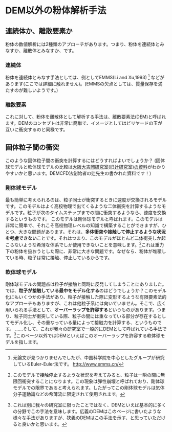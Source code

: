 # DEM以外の粉体解析手法
## 連続体か、離散要素か
粉体の数値解析には2種類のアプローチがあります。つまり、粉体を連続体とみなすか、離散体とみなすか、です。
### 連続体
粉体を連続体とみなす手法としては、例としてEMMS(Li and Xu,1993) [^1] などがあります(ここでは詳細に触れません)。(EMMSの欠点としては、質量保存を満たすのが難しいようです。)

[^1]: 元論文が見つかりませんでしたが、中国科学院を中心としたグループが研究しているEuler-Euler法です。 http://www.emms.cn/

### 離散要素
これに対して、粉体を離散体として解析する手法は、離散要素法(DEM)と呼ばれます。DEMのコンセプトは非常に簡単で、イメージとしてはビリヤードの玉が互いに衝突するのと同様です。

## 固体粒子間の衝突
このような固体粒子間の衝突を計算するにはどうすればよいでしょうか？
(固体球モデルと軟体球モデルの比較は[大阪大吉岡研究室(旧辻研究室)の資料](http://www-mupf.mech.eng.osaka-u.ac.jp/jugyo/11-1.pdf)がわかりやすいかと思います。DEMCFD法創始者の辻先生の書かれた資料です！)
### 剛体球モデル
最も簡単に考えられるのは、粒子同士が衝突するときに速度が交換されるモデルです。このモデルはよく高校物理で出てくるような二体衝突を計算するようなモデルです。粒子が次のタイムステップまでの間に衝突するようなら、速度を交換するというものです。
このモデルは剛体球モデルと呼ばれます。このモデルは非常に簡単で、それこそ高校物理レベルの知識で構築することができますが、ひとつ、大きな問題があります。それは、**多体衝突や接触して停止するような状況を考慮できない**ことです。それはつまり、このモデルがほとんど二体衝突しか起こらないような希薄な体系でしか使用できないことを意味します。[^2]これは重力下の粉体を扱おうとした際に、非常に大きな問題です。なぜなら、粉体が堆積している時、粒子は常に接触、停止しているからです。

[^2]: このモデルで接触停止するような状況を考えてみると、粒子は一瞬の間に無限回衝突することになります。この現象は弾性崩壊と呼ばれており、剛体球モデルでの限界であると考えられます。したがってこの剛体球モデルは気体分子運動論などの希薄流に限定されて使用されます。

### 軟体球モデル
剛体球モデルの問題点は粒子が接触と同時に反発してしまうことにありました。では、**粒子が接触している最中をモデル化する**のはどうでしょうか？このモデル化にもいくつかの手法があり、粒子が接触した際に変形するような有限要素法的なアプローチもありますが、これは他粒子系には向いていません。そこで、広く用いられる手法として、**オーバーラップを許容する**というものがあります。つまり、粒子同士が衝突している際、粒子の間には重なっている部分が存在するとしてモデル化し、その重なっている量によって接触力を計算する、というものです。
……そして、これが我々の研究室で一般的にDEMとして呼ばれている手法です。[^3]このページ以外ではDEMといえばこのオーバーラップを許容する軟体球モデルを指します。
[^3]:これは別に我々の研究室に限ったことではなく、DEMといえば基本的に多くの分野でこの手法を意味します。広義のDEMはこのページに書いたような様々な手法がありますが、狭義のDEMはこの手法を示す、と思っていただけると良いかと思います。
